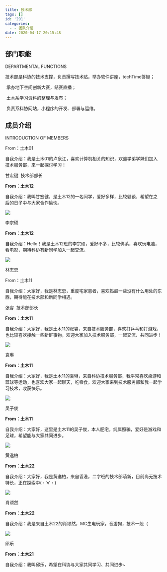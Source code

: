 ```yaml
---
title: 技术部
tags: []
id: '291'
categories:
  - - 团队介绍
date: 2020-04-17 20:15:48
---
```


## 部门职能  
DEPARTMENTAL FUNCTIONS  

​	技术部是科协的技术支撑，负责撰写技术贴，举办软件讲座，techTime答疑；    

​	承办地下空间创新大赛，结赛直播；

​	土木系学习资料的整理与发布；    

​	负责系科协网站，小程序的开发、部署与运维。       
## 成员介绍

INTRODUCTION OF MEMBERS

From：土木01

自我介绍：我是土木01的卢泉江，喜欢计算机相关的知识，欢迎学弟学妹们加入技术服务部，来一起探讨学习！

甘宏键  技术部部长

**From：土木12**

自我介绍：我叫甘宏健，是土木12的一名同学，爱好多样，比较健谈，希望在之后的日子中与大家合作愉快。

![](../../wp-content_uploads/2020/04/微信图片_20230323091731-225x300.jpg)

李宗硕    

**From：土木12**

自我介绍：Hello！我是土木12班的李宗硕，爱好不多，比较佛系，喜欢玩电脑，看电影，期待科协有新同学加入一起交流。

![](../../wp-content_uploads/2020/04/微信图片_20230323091737-225x300.jpg)

林志忠

From：土木11

自我介绍：大家好，我是林志忠，重度宅家患者，喜欢捣鼓一些没有什么用处的东西，期待能在技术部和新同学相遇。

张睿  技术部部长

**From：土木11**

自我介绍：大家好，我是土木11的张睿，来自技术服务部，喜欢打乒乓和打游戏，也比较喜欢接触一些新鲜事物，欢迎大家加入技术服务部，一起交流、共同进步！

![](../../wp-content_uploads/2020/04/微信图片_20230323091745-225x300.jpg)

袁琳

**From：土木11**

自我介绍：大家好，我是土木11的袁琳，来自科协技术服务部，我平常喜欢桌游和篮球等运动，也喜欢大家一起聊天，吃零食。欢迎大家来到技术服务部和我一起学习技术，收获快乐。

![](../../wp-content_uploads/2020/04/吴子俊-223x300.jpg)

吴子俊  

**From：土木11**

自我介绍：大家好，这里是土木11的吴子俊，本人肥宅，纯属照骗，爱好是游戏和足球，希望能与大家共同进步。

![](../../wp-content_uploads/2020/04/4酴砯啡-e1680610422278-225x300.jpg)

黄逸柏  

**From：土木22**

自我介绍：大家好，我是黄逸柏，来自香港，二字班的技术部萌新，目前尚无技术特长，正在探索中(⁠・⁠∀⁠・⁠)

![](../../wp-content_uploads/2020/04/5苳佮-225x300.jpeg)

肖颂然

**From：土木22**

自我介绍：我是来自土木22的肖颂然，MC生电玩家，音游狗，技术一般（

![](../../wp-content_uploads/2020/04/6氈-e1680610519490-224x300.jpg)

邱乐 

**From：土木21**

自我介绍：我叫邱乐，希望在科协与大家共同学习、共同进步~